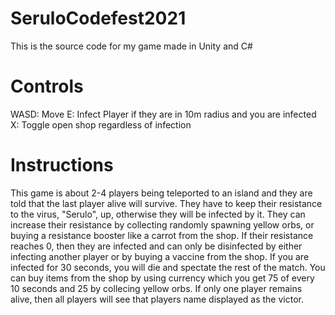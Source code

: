 # SeruloCodefest2021
This is the source code for my game made in Unity and C#

# Controls

WASD: Move
E: Infect Player if they are in 10m radius and you are infected
X: Toggle open shop regardless of infection

# Instructions

This game is about 2-4 players being teleported to an island and they are told that
the last player alive will survive. They have to keep their resistance to the virus, "Serulo",
up, otherwise they will be infected by it. They can increase their resistance by collecting
randomly spawning yellow orbs, or buying a resistance booster like a carrot from the shop.
If their resistance reaches 0, then they are infected and can only be disinfected by either infecting
another player or by buying a vaccine from the shop. If you are infected for 30 seconds, you will die
and spectate the rest of the match. You can buy items from the shop by using currency which you get 
75 of every 10 seconds and 25 by collecing yellow orbs. If only one player remains alive, then 
all players will see that players name displayed as the victor.
